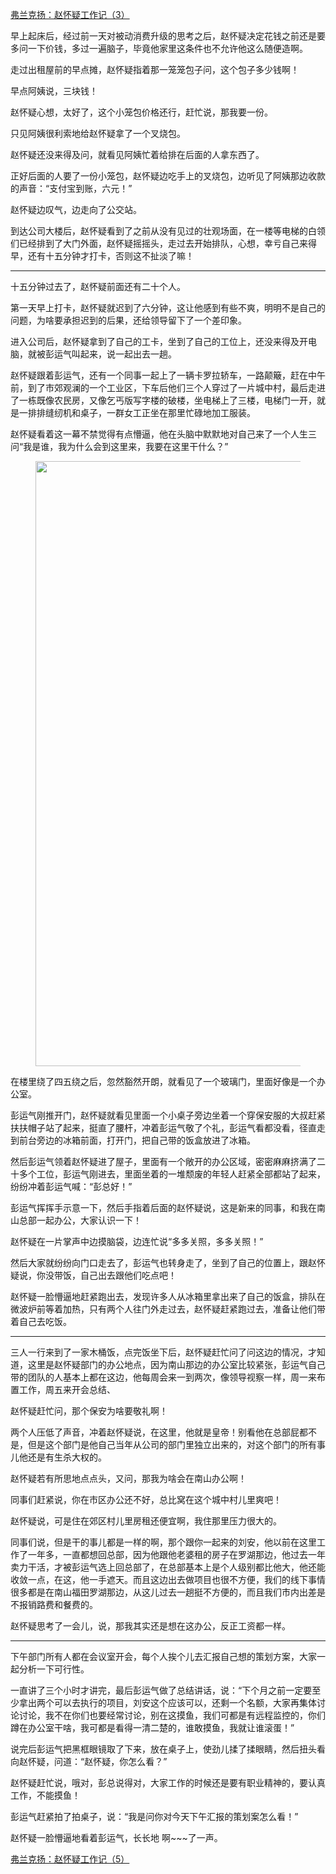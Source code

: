 <p></p><a href="https://zhuanlan.zhihu.com/p/63281690" data-draft-node="block" data-draft-type="link-card" data-image="https://pic2.zhimg.com/v2-91283f9a8348a7229268000b6253df25_180x120.jpg" data-image-width="846" data-image-height="271" class="internal">弗兰克扬：赵怀疑工作记（3）</a><p>早上起床后，经过前一天对被动消费升级的思考之后，赵怀疑决定花钱之前还是要多问一下价钱，多过一遍脑子，毕竟他家里这条件也不允许他这么随便造啊。</p><p>走过出租屋前的早点摊，赵怀疑指着那一笼笼包子问，这个包子多少钱啊！</p><p>早点阿姨说，三块钱！</p><p>赵怀疑心想，太好了，这个小笼包价格还行，赶忙说，那我要一份。</p><p>只见阿姨很利索地给赵怀疑拿了一个叉烧包。</p><p>赵怀疑还没来得及问，就看见阿姨忙着给排在后面的人拿东西了。</p><p>正好后面的人要了一份小笼包，赵怀疑边吃手上的叉烧包，边听见了阿姨那边收款的声音：“支付宝到账，六元！”</p><p>赵怀疑边叹气，边走向了公交站。</p><p>到达公司大楼后，赵怀疑看到了之前从没有见过的壮观场面，在一楼等电梯的白领们已经排到了大门外面，赵怀疑摇摇头，走过去开始排队，心想，幸亏自己来得早，还有十五分钟才打卡，否则这不扯淡了嘛！</p><hr/><p>十五分钟过去了，赵怀疑前面还有二十个人。</p><p>第一天早上打卡，赵怀疑就迟到了六分钟，这让他感到有些不爽，明明不是自己的问题，为啥要承担迟到的后果，还给领导留下了一个差印象。</p><p>进入公司后，赵怀疑拿到了自己的工卡，坐到了自己的工位上，还没来得及开电脑，就被彭运气叫起来，说一起出去一趟。</p><p>赵怀疑跟着彭运气，还有一个同事一起上了一辆卡罗拉轿车，一路颠簸，赶在中午前，到了市郊观澜的一个工业区，下车后他们三个人穿过了一片城中村，最后走进了一栋既像农民房，又像乞丐版写字楼的破楼，坐电梯上了三楼，电梯门一开，就是一排排缝纫机和桌子，一群女工正坐在那里忙碌地加工服装。</p><p>赵怀疑看着这一幕不禁觉得有点懵逼，他在头脑中默默地对自己来了一个人生三问“我是谁，我为什么会到这里来，我要在这里干什么？”</p><figure data-size="normal"><img src="https://pic2.zhimg.com/v2-d6b580f279f090b4ba6063d5aad1b23d_b.jpg" data-caption="" data-size="normal" data-rawwidth="968" data-rawheight="564" class="origin_image zh-lightbox-thumb" width="968" data-original="https://pic2.zhimg.com/v2-d6b580f279f090b4ba6063d5aad1b23d_r.jpg"/></figure><p>在楼里绕了四五绕之后，忽然豁然开朗，就看见了一个玻璃门，里面好像是一个办公室。</p><p>彭运气刚推开门，赵怀疑就看见里面一个小桌子旁边坐着一个穿保安服的大叔赶紧扶扶帽子站了起来，挺直了腰杆，冲着彭运气敬了个礼，彭运气看都没看，径直走到前台旁边的冰箱前面，打开门，把自己带的饭盒放进了冰箱。</p><p>然后彭运气领着赵怀疑进了屋子，里面有一个敞开的办公区域，密密麻麻挤满了二十多个工位，彭运气刚进去，里面坐着的一堆颓废的年轻人赶紧全部都站了起来，纷纷冲着彭运气喊：“彭总好！”</p><p>彭运气挥挥手示意一下，然后手指着后面的赵怀疑说，这是新来的同事，和我在南山总部一起办公，大家认识一下！</p><p>赵怀疑在一片掌声中边摸脑袋，边连忙说“多多关照，多多关照！”</p><p>然后大家就纷纷向门口走去了，彭运气也转身走了，坐到了自己的位置上，跟赵怀疑说，你没带饭，自己出去跟他们吃点吧！</p><p>赵怀疑一脸懵逼地赶紧跑出去，发现许多人从冰箱里拿出来了自己的饭盒，排队在微波炉前等着加热，只有两个人往门外走过去，赵怀疑赶紧跑过去，准备让他们带着自己去吃饭。</p><hr/><p>三人一行来到了一家木桶饭，点完饭坐下后，赵怀疑赶忙问了问这边的情况，才知道，这里是赵怀疑部门的办公地点，因为南山那边的办公室比较紧张，彭运气自己带的团队的人基本上都在这边，他每周会来一到两次，像领导视察一样，周一来布置工作，周五来开会总结、</p><p>赵怀疑赶忙问，那个保安为啥要敬礼啊！</p><p>两个人压低了声音，冲着赵怀疑说，在这里，他就是皇帝！别看他在总部屁都不是，但是这个部门是他自己当年从公司的部门里独立出来的，对这个部门的所有事儿他还是有生杀大权的。</p><p>赵怀疑若有所思地点点头，又问，那我为啥会在南山办公啊！</p><p>同事们赶紧说，你在市区办公还不好，总比窝在这个城中村儿里爽吧！</p><p>赵怀疑说，可是住在郊区村儿里房租还便宜啊，我住那里压力很大的。</p><p>同事们说，但是干的事儿都是一样的啊，那个跟你一起来的刘安，他以前在这里工作了一年多，一直都想回总部，因为他跟他老婆租的房子在罗湖那边，他过去一年卖力干活，才被彭运气选上回总部了，在总部基本上是个人级别都比他大，他还能收敛一点，在这，他一手遮天。而且这边出去做项目也很不方便，我们的线下事情很多都是在南山福田罗湖那边，从这儿过去一趟挺不方便的，而且我们市内出差是不报销路费和餐费的。</p><p>赵怀疑思考了一会儿，说，那我其实还是想在这办公，反正工资都一样。</p><hr/><p>下午部门所有人都在会议室开会，每个人挨个儿去汇报自己想的策划方案，大家一起分析一下可行性。</p><p>一直讲了三个小时才讲完，最后彭运气做了总结讲话，说：“下个月之前一定要至少拿出两个可以去执行的项目，刘安这个应该可以，还剩一个名额，大家再集体讨论讨论，我不在你们也要经常讨论，别在这摸鱼，我们可都是有远程监控的，你们蹲在办公室干啥，我可都是看得一清二楚的，谁敢摸鱼，我就让谁滚蛋！”</p><p>说完后彭运气把黑框眼镜取了下来，放在桌子上，使劲儿揉了揉眼睛，然后扭头看向赵怀疑，问道：“赵怀疑，你怎么看？”</p><p>赵怀疑赶忙说，哦对，彭总说得对，大家工作的时候还是要有职业精神的，要认真工作，不能摸鱼！</p><p>彭运气赶紧拍了拍桌子，说：“我是问你对今天下午汇报的策划案怎么看！”</p><p>赵怀疑一脸懵逼地看着彭运气，长长地 啊~~~了一声。</p><a href="https://zhuanlan.zhihu.com/p/64034724" data-draft-node="block" data-draft-type="link-card" data-image="https://pic1.zhimg.com/v2-6d7bf35772215fda7111eb06eca74028_180x120.jpg" data-image-width="875" data-image-height="329" class="internal">弗兰克扬：赵怀疑工作记（5）</a><p></p>